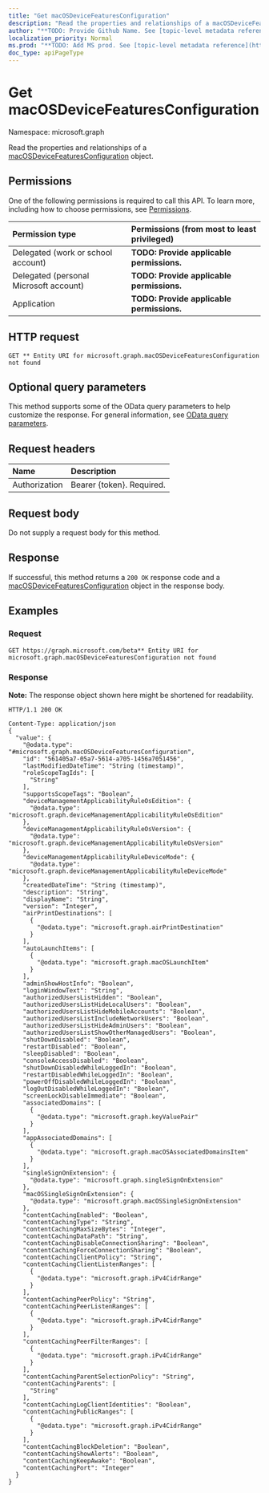 ```yaml
---
title: "Get macOSDeviceFeaturesConfiguration"
description: "Read the properties and relationships of a macOSDeviceFeaturesConfiguration object."
author: "**TODO: Provide Github Name. See [topic-level metadata reference](https://msgo.azurewebsites.net/add/document/guidelines/metadata.html#topic-level-metadata)**"
localization_priority: Normal
ms.prod: "**TODO: Add MS prod. See [topic-level metadata reference](https://msgo.azurewebsites.net/add/document/guidelines/metadata.html#topic-level-metadata)**"
doc_type: apiPageType
---
```


# Get macOSDeviceFeaturesConfiguration
Namespace: microsoft.graph

Read the properties and relationships of a [macOSDeviceFeaturesConfiguration](../resources/macosdevicefeaturesconfiguration.md) object.

## Permissions
One of the following permissions is required to call this API. To learn more, including how to choose permissions, see [Permissions](/graph/permissions-reference).

|Permission type|Permissions (from most to least privileged)|
|:---|:---|
|Delegated (work or school account)|**TODO: Provide applicable permissions.**|
|Delegated (personal Microsoft account)|**TODO: Provide applicable permissions.**|
|Application|**TODO: Provide applicable permissions.**|

## HTTP request

<!-- {
  "blockType": "ignored"
}
-->
``` http
GET ** Entity URI for microsoft.graph.macOSDeviceFeaturesConfiguration not found
```

## Optional query parameters
This method supports some of the OData query parameters to help customize the response. For general information, see [OData query parameters](/graph/query-parameters).

## Request headers
|Name|Description|
|:---|:---|
|Authorization|Bearer {token}. Required.|

## Request body
Do not supply a request body for this method.

## Response

If successful, this method returns a `200 OK` response code and a [macOSDeviceFeaturesConfiguration](../resources/macosdevicefeaturesconfiguration.md) object in the response body.

## Examples

### Request
<!-- {
  "blockType": "request",
  "name": "get_macosdevicefeaturesconfiguration"
}
-->
``` http
GET https://graph.microsoft.com/beta** Entity URI for microsoft.graph.macOSDeviceFeaturesConfiguration not found
```


### Response
**Note:** The response object shown here might be shortened for readability.
<!-- {
  "blockType": "response",
  "truncated": true,
  "@odata.type": "microsoft.graph.macOSDeviceFeaturesConfiguration"
}
-->
``` http
HTTP/1.1 200 OK

Content-Type: application/json
{
  "value": {
    "@odata.type": "#microsoft.graph.macOSDeviceFeaturesConfiguration",
    "id": "561405a7-05a7-5614-a705-1456a7051456",
    "lastModifiedDateTime": "String (timestamp)",
    "roleScopeTagIds": [
      "String"
    ],
    "supportsScopeTags": "Boolean",
    "deviceManagementApplicabilityRuleOsEdition": {
      "@odata.type": "microsoft.graph.deviceManagementApplicabilityRuleOsEdition"
    },
    "deviceManagementApplicabilityRuleOsVersion": {
      "@odata.type": "microsoft.graph.deviceManagementApplicabilityRuleOsVersion"
    },
    "deviceManagementApplicabilityRuleDeviceMode": {
      "@odata.type": "microsoft.graph.deviceManagementApplicabilityRuleDeviceMode"
    },
    "createdDateTime": "String (timestamp)",
    "description": "String",
    "displayName": "String",
    "version": "Integer",
    "airPrintDestinations": [
      {
        "@odata.type": "microsoft.graph.airPrintDestination"
      }
    ],
    "autoLaunchItems": [
      {
        "@odata.type": "microsoft.graph.macOSLaunchItem"
      }
    ],
    "adminShowHostInfo": "Boolean",
    "loginWindowText": "String",
    "authorizedUsersListHidden": "Boolean",
    "authorizedUsersListHideLocalUsers": "Boolean",
    "authorizedUsersListHideMobileAccounts": "Boolean",
    "authorizedUsersListIncludeNetworkUsers": "Boolean",
    "authorizedUsersListHideAdminUsers": "Boolean",
    "authorizedUsersListShowOtherManagedUsers": "Boolean",
    "shutDownDisabled": "Boolean",
    "restartDisabled": "Boolean",
    "sleepDisabled": "Boolean",
    "consoleAccessDisabled": "Boolean",
    "shutDownDisabledWhileLoggedIn": "Boolean",
    "restartDisabledWhileLoggedIn": "Boolean",
    "powerOffDisabledWhileLoggedIn": "Boolean",
    "logOutDisabledWhileLoggedIn": "Boolean",
    "screenLockDisableImmediate": "Boolean",
    "associatedDomains": [
      {
        "@odata.type": "microsoft.graph.keyValuePair"
      }
    ],
    "appAssociatedDomains": [
      {
        "@odata.type": "microsoft.graph.macOSAssociatedDomainsItem"
      }
    ],
    "singleSignOnExtension": {
      "@odata.type": "microsoft.graph.singleSignOnExtension"
    },
    "macOSSingleSignOnExtension": {
      "@odata.type": "microsoft.graph.macOSSingleSignOnExtension"
    },
    "contentCachingEnabled": "Boolean",
    "contentCachingType": "String",
    "contentCachingMaxSizeBytes": "Integer",
    "contentCachingDataPath": "String",
    "contentCachingDisableConnectionSharing": "Boolean",
    "contentCachingForceConnectionSharing": "Boolean",
    "contentCachingClientPolicy": "String",
    "contentCachingClientListenRanges": [
      {
        "@odata.type": "microsoft.graph.iPv4CidrRange"
      }
    ],
    "contentCachingPeerPolicy": "String",
    "contentCachingPeerListenRanges": [
      {
        "@odata.type": "microsoft.graph.iPv4CidrRange"
      }
    ],
    "contentCachingPeerFilterRanges": [
      {
        "@odata.type": "microsoft.graph.iPv4CidrRange"
      }
    ],
    "contentCachingParentSelectionPolicy": "String",
    "contentCachingParents": [
      "String"
    ],
    "contentCachingLogClientIdentities": "Boolean",
    "contentCachingPublicRanges": [
      {
        "@odata.type": "microsoft.graph.iPv4CidrRange"
      }
    ],
    "contentCachingBlockDeletion": "Boolean",
    "contentCachingShowAlerts": "Boolean",
    "contentCachingKeepAwake": "Boolean",
    "contentCachingPort": "Integer"
  }
}
```

